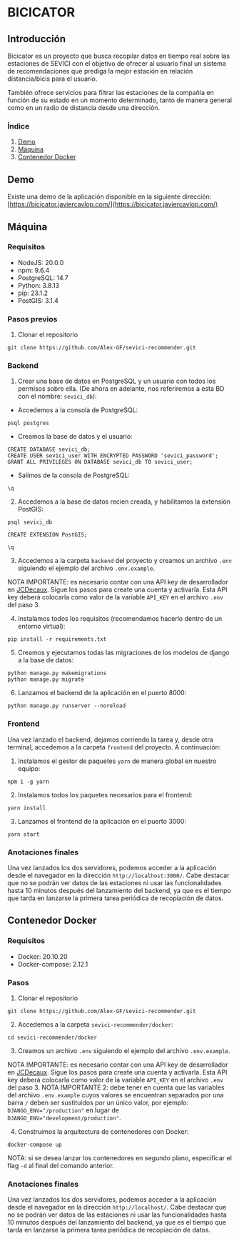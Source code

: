 # BICICATOR

## Introducción

Bicicator es un proyecto que busca recopilar datos en tiempo real sobre las estaciones de SEVICI con el objetivo de ofrecer al usuario final un sistema de recomendaciones que prediga la mejor estación en relación distancia/bicis para el usuario.

También ofrece servicios para filtrar las estaciones de la compañía en función de su estado en un momento determinado, tanto de manera general como en un radio de distancia desde una dirección.

### Índice

1. [Demo](#demo)
2. [Máquina](#local)
3. [Contenedor Docker](#docker)

## Demo<a name="demo"></a>

Existe una demo de la aplicación disponible en la siguiente dirección: [https://bicicator.javiercavlop.com/](https://bicicator.javiercavlop.com/)

## Máquina<a name="local"></a>

### Requisitos

- NodeJS: 20.0.0
- npm: 9.6.4
- PostgreSQL: 14.7
- Python: 3.8.13
- pip: 23.1.2
- PostGIS: 3.1.4

### Pasos previos

1. Clonar el repositorio

```
git clone https://github.com/Alex-GF/sevici-recommender.git
```

### Backend

1. Crear una base de datos en PostgreSQL y un usuario con todos los permisos sobre ella. (De ahora en adelante, nos referiremos a esta BD con el nombre: `sevici_db`):

- Accedemos a la consola de PostgreSQL:

```
psql postgres
```

- Creamos la base de datos y el usuario:

```
CREATE DATABASE sevici_db;
CREATE USER sevici_user WITH ENCRYPTED PASSWORD 'sevici_password';
GRANT ALL PRIVILEGES ON DATABASE sevici_db TO sevici_user;
```

- Salimos de la consola de PostgreSQL:

```
\q
```

2. Accedemos a la base de datos recien creada, y habilitamos la extensión PostGIS:

```
psql sevici_db
```
```
CREATE EXTENSION PostGIS;
```
```
\q
```

3. Accedemos a la carpeta `backend` del proyecto y creamos un archivo `.env` siguiendo el ejemplo del archivo `.env.example`.

NOTA IMPORTANTE: es necesario contar con una API key de desarrollador en [JCDecaux](https://developer.jcdecaux.com). Sigue los pasos para create una cuenta y activarla. Esta API key deberá colocarla como valor de la variable `API_KEY` en el archivo `.env` del paso 3.

4. Instalamos todos los requisitos (recomendamos hacerlo dentro de un entorno virtual):

```
pip install -r requirements.txt
```

5. Creamos y ejecutamos todas las migraciones de los modelos de django a la base de datos:

```
python manage.py makemigrations
python manage.py migrate
```

6. Lanzamos el backend de la aplicación en el puerto 8000:

```
python manage.py runserver --noreload
```

### Frontend

Una vez lanzado el backend, dejamos corriendo la tarea y, desde otra terminal, accedemos a la carpeta `frontend` del proyecto. A continuación:

1. Instalamos el gestor de paquetes `yarn` de manera global en nuestro equipo:

```
npm i -g yarn
```

2. Instalamos todos los paquetes necesarios para el frontend:

```
yarn install
```

3. Lanzamos el frontend de la aplicación en el puerto 3000:

```
yarn start
```

### Anotaciones finales

Una vez lanzados los dos servidores, podemos acceder a la aplicación desde el navegador en la dirección `http://localhost:3000/`. Cabe destacar que no se podrán ver datos de las estaciones ni usar las funcionalidades hasta 10 minutos después del lanzamiento del backend, ya que es el tiempo que tarda en lanzarse la primera tarea periódica de recopiación de datos.

## Contenedor Docker<a name="docker"></a>

### Requisitos

- Docker: 20.10.20
- Docker-compose: 2.12.1

### Pasos

1. Clonar el repositorio

```
git clone https://github.com/Alex-GF/sevici-recommender.git
```

2. Accedemos a la carpeta `sevici-recommender/docker`: 

```
cd sevici-recommender/docker
```

3. Creamos un archivo `.env` siguiendo el ejemplo del archivo `.env.example`.

NOTA IMPORTANTE: es necesario contar con una API key de desarrollador en [JCDecaux](https://developer.jcdecaux.com). Sigue los pasos para create una cuenta y activarla. Esta API key deberá colocarla como valor de la variable `API_KEY` en el archivo `.env` del paso 3.
NOTA IMPORTANTE 2: debe tener en cuenta que las variables del archivo `.env.example` cuyos valores se encuentran separados por una barra `/` deben ser sustituidos por un único valor, por ejemplo: `DJANGO_ENV="/production"` en lugar de `DJANGO_ENV="development/production"`.

4. Construimos la arquitectura de contenedores con Docker:

```
docker-compose up
```

NOTA: si se desea lanzar los contenedores en segundo plano, especificar el flag `-d` al final del comando anterior.

### Anotaciones finales

Una vez lanzados los dos servidores, podemos acceder a la aplicación desde el navegador en la dirección `http://localhost/`. Cabe destacar que no se podrán ver datos de las estaciones ni usar las funcionalidades hasta 10 minutos después del lanzamiento del backend, ya que es el tiempo que tarda en lanzarse la primera tarea periódica de recopiación de datos.